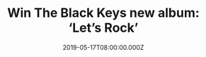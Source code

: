 ---
campaign-uuid: "c-78f648f2-e908-431a-a0ed-04313fdc6f42"
type: "Competition"
category: "Music"
date: "2019-05-17T08:00:00.000Z"
end-date: "2019-06-17T22:59:00.000Z"
disable-form: false
is_promoted: false
has_entry_page: true
title: "Win The Black Keys new album: ‘Let’s Rock’"
competition-description: "<p>They are back and better than ever! Yes, we are talking\
  \ about the American rock bad The Black Keys and the release of their ninth brand\
  \ new studio album: Let’s Rock! We have managed to get our hands on one copy to\
  \ one lucky member to win.</p>\n<p>12 track album, brand new collaborations… Want\
  \ to hear it first? Click below for a chance to win.</p>\n"
hero-header: "Win The Black Keys new album: ‘Let’s Rock’"
terms-confirmation: "N/A"
banner-img: "https://assets.expresslyapp.com/asset-7ccd003a-7ff7-4f0e-afa4-f12f14068b39.jpg"
logo-left-href: "aaa.nme.com"
logo-left-image: "https://assets.expresslyapp.com/asset-fbf88d4f-4314-43b0-bda1-e5ef736f74df.jpg"
logo-left-title: "NME AAA"
bg-image-hero: "https://assets.expresslyapp.com/asset-2da39d4e-7727-4286-9eec-5fa53db48ef5.jpg"
bg-image-first: "https://assets.expresslyapp.com/asset-848eff1e-efd6-44db-abf2-25861ed314ba.jpg"
section1-content: "<p>The Black Keys' ninth studio album is finally here! 'Let's Rock'\
  \ was written, tracked live, and produced by Auerbach and Carney at Easy Eye Sound\
  \ studio in Nashville and features backing vocals from Leisa Hans and Ashley Wilcoxson.\
  \ 'The record is like a homage to electric guitar', says Carney. 'We took a simple\
  \ approach and trimmed all the fat like we used to’.</p>\n<p>If can’t wait to hear\
  \ their brand new tunes, enter the form below for a chance to win and get ready\
  \ to rock with The Black Keys again!</p>\n<p>Good luck!</p>\n"
entry-title: "Win The Black Keys new album: ‘Let’s Rock’"
entry-content: "<p>Enter the draw to win The Black Keys new album: ‘Let’s Rock’ by\
  \ completing the form below before 23:59 on the 17th of June  2019.</p>\n"
has-winner: false
prize-description: "The Black Keys new album: ‘Let’s Rock’"
special-conditions: "Multiple entries are allowed up to one every day.\r\nThis competition\
  \ is also available on: http://club.expressly.io/competitons/the-black-keys-lets-rock"
country-restrictions:
- "GB"
---